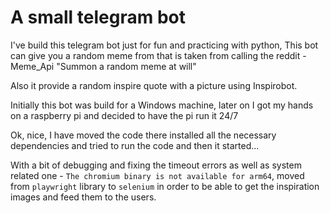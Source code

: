 # A small telegram bot

I've build this telegram bot just for fun and practicing with python,
This bot can give you a random meme from that is taken from calling the reddit - Meme_Api "Summon a random meme at will"

Also it provide a random inspire quote with a picture using Inspirobot.

Initially this bot was build for a Windows machine, later on I got my hands on a raspberry pi and decided to have the pi run it 24/7

Ok, nice, I have moved the code there installed all the necessary dependencies and tried to run the code and then it started...

With a bit of debugging and fixing the timeout errors as well as system related one - `The chromium binary is not available for arm64`, 
moved from `playwright` library to `selenium` in order to be able to get the inspiration images and feed them to the users.